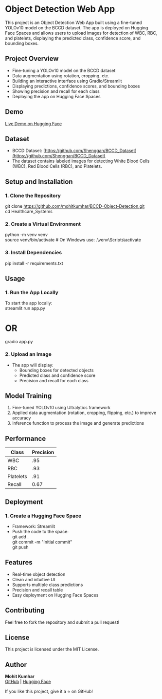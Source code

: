 # Object Detection Web App  
This project is an Object Detection Web App built using a fine-tuned YOLOv10 model on the BCCD dataset. The app is deployed on Hugging Face Spaces and allows users to upload images for detection of WBC, RBC, and platelets, displaying the predicted class, confidence score, and bounding boxes.

## Project Overview  
- Fine-tuning a YOLOv10 model on the BCCD dataset  
- Data augmentation using rotation, cropping, etc.  
- Building an interactive interface using Gradio/Streamlit  
- Displaying predictions, confidence scores, and bounding boxes  
- Showing precision and recall for each class  
- Deploying the app on Hugging Face Spaces  

## Demo  
[Live Demo on Hugging Face](https://huggingface.co/spaces/mohitkumhar/Healthcare_Systems)  

## Dataset  
- BCCD Dataset: [https://github.com/Shenggan/BCCD_Dataset](https://github.com/Shenggan/BCCD_Dataset)  
- The dataset contains labeled images for detecting White Blood Cells (WBC), Red Blood Cells (RBC), and Platelets.  

## Setup and Installation  
### 1. Clone the Repository  
git clone https://github.com/mohitkumhar/BCCD-Object-Detection.git  
cd Healthcare_Systems  

### 2. Create a Virtual Environment  
python -m venv venv  
source venv/bin/activate   # On Windows use: .\venv\Scripts\activate  

### 3. Install Dependencies  
pip install -r requirements.txt  

## Usage  
### 1. Run the App Locally  
To start the app locally:  
streamlit run app.py  
# OR  
gradio app.py  

### 2. Upload an Image  
- The app will display:  
  - Bounding boxes for detected objects  
  - Predicted class and confidence score  
  - Precision and recall for each class  

## Model Training  
1. Fine-tuned YOLOv10 using Ultralytics framework  
2. Applied data augmentation (rotation, cropping, flipping, etc.) to improve accuracy  
3. Inference function to process the image and generate predictions  

## Performance  
| Class | Precision |  
|-------|-----------|
| WBC   | .95       |  
| RBC   | .93       |  
| Platelets | .91   |
| Recall | 0.67     |

## Deployment  
### 1. Create a Hugging Face Space  
- Framework: Streamlit  
- Push the code to the space:  
git add .  
git commit -m "Initial commit"  
git push  


## Features  
- Real-time object detection  
- Clean and intuitive UI  
- Supports multiple class predictions  
- Precision and recall table  
- Easy deployment on Hugging Face Spaces  

## Contributing  
Feel free to fork the repository and submit a pull request!  

## License  
This project is licensed under the MIT License.  

## Author  
**Mohit Kumhar**  
[GitHub](https://github.com/mohitkumhar) | [Hugging Face](https://huggingface.co/mohitkumhar)  

If you like this project, give it a ⭐ on GitHub!
